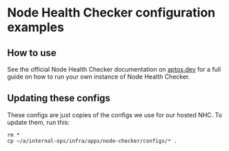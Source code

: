# Node Health Checker configuration examples

## How to use
See the official Node Health Checker documentation on [aptos.dev](https://aptos.dev/nodes/measure/node-health-checker) for a full guide on how to run your own instance of Node Health Checker. 

## Updating these configs
These configs are just copies of the configs we use for our hosted NHC. To update them, run this:
```
rm *
cp ~/a/internal-ops/infra/apps/node-checker/configs/* .
```
